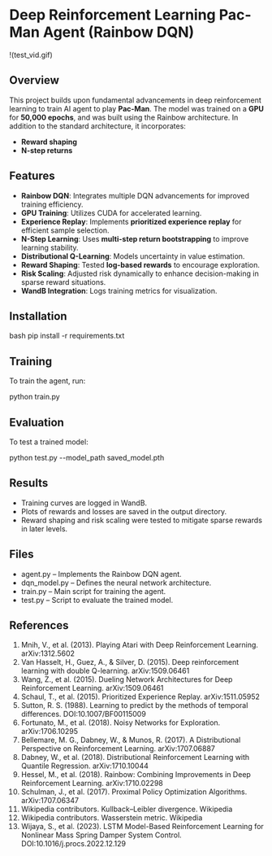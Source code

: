 # Deep Reinforcement Learning Pac-Man Agent (Rainbow DQN)

!(test_vid.gif)

## Overview
This project builds upon fundamental advancements in deep reinforcement learning to train AI agent to play **Pac-Man**. The model was trained on a **GPU** for **50,000 epochs**, and was built using the Rainbow architecture. In addition to the standard architecture, it incorporates:
- **Reward shaping**
- **N-step returns**

## Features
- **Rainbow DQN**: Integrates multiple DQN advancements for improved training efficiency.
- **GPU Training**: Utilizes CUDA for accelerated learning.
- **Experience Replay**: Implements **prioritized experience replay** for efficient sample selection.
- **N-Step Learning**: Uses **multi-step return bootstrapping** to improve learning stability.
- **Distributional Q-Learning**: Models uncertainty in value estimation.
- **Reward Shaping**: Tested **log-based rewards** to encourage exploration.
- **Risk Scaling**: Adjusted risk dynamically to enhance decision-making in sparse reward situations.
- **WandB Integration**: Logs training metrics for visualization.

## Installation
bash
pip install -r requirements.txt

## Training

To train the agent, run:

python train.py

## Evaluation

To test a trained model:

python test.py --model_path saved_model.pth

## Results
- Training curves are logged in WandB.
- Plots of rewards and losses are saved in the output directory.
- Reward shaping and risk scaling were tested to mitigate sparse rewards in later levels.

## Files
- agent.py – Implements the Rainbow DQN agent.
- dqn_model.py – Defines the neural network architecture.
- train.py – Main script for training the agent.
- test.py – Script to evaluate the trained model.

## References
1. Mnih, V., et al. (2013). Playing Atari with Deep Reinforcement Learning. arXiv:1312.5602
2. Van Hasselt, H., Guez, A., & Silver, D. (2015). Deep reinforcement learning with double Q-learning. arXiv:1509.06461
3. Wang, Z., et al. (2015). Dueling Network Architectures for Deep Reinforcement Learning. arXiv:1509.06461
4. Schaul, T., et al. (2015). Prioritized Experience Replay. arXiv:1511.05952
5. Sutton, R. S. (1988). Learning to predict by the methods of temporal differences. DOI:10.1007/BF00115009
6. Fortunato, M., et al. (2018). Noisy Networks for Exploration. arXiv:1706.10295
7. Bellemare, M. G., Dabney, W., & Munos, R. (2017). A Distributional Perspective on Reinforcement Learning. arXiv:1707.06887
8. Dabney, W., et al. (2018). Distributional Reinforcement Learning with Quantile Regression. arXiv:1710.10044
9. Hessel, M., et al. (2018). Rainbow: Combining Improvements in Deep Reinforcement Learning. arXiv:1710.02298
10. Schulman, J., et al. (2017). Proximal Policy Optimization Algorithms. arXiv:1707.06347
11. Wikipedia contributors. Kullback–Leibler divergence. Wikipedia
12. Wikipedia contributors. Wasserstein metric. Wikipedia
13. Wijaya, S., et al. (2023). LSTM Model-Based Reinforcement Learning for Nonlinear Mass Spring Damper System Control. DOI:10.1016/j.procs.2022.12.129
